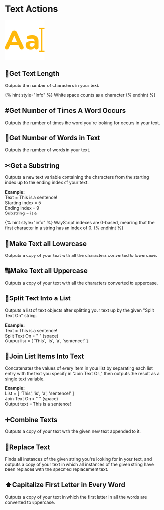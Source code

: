 # Text Actions

![Perform common programming operations on text.](../../.gitbook/assets/string_actions.png)

## 📏**Get Text Length**

Outputs the number of characters in your text.

{% hint style="info" %}
White space counts as a character
{% endhint %}

## \#**Get Number of Times A Word Occurs**

Outputs the number of times the word you're looking for occurs in your text.

## 🔢**Get Number of Words in Text**

Outputs the number of words in your text.

## ✂**Get a Substring**

Outputs a new text variable containing the characters from the starting index up to the ending index of your text.

**Example:**   
Text = This is a sentence!   
Starting index = 5   
Ending index = 9   
Substring = is a

{% hint style="info" %}
WayScript indexes are 0-based, meaning that the first character in a string has an index of 0.
{% endhint %}

## 🔡**Make Text all Lowercase**

Outputs a copy of your text with all the characters converted to lowercase.

## 🔠**Make Text all Uppercase**

Outputs a copy of your text with all the characters converted to uppercase.

## 📃**Split Text Into a List**

Outputs a list of text objects after splitting your text up by the given "Split Text On" string.

**Example:**  
Text = This is a sentence!   
Split Text On = " "   \(space\)  
Output list = \[ 'This', 'is', 'a', 'sentence!' \]

## 🔗Join List Items Into Text

Concatenates the values of every item in your list by separating each list entry with the text you specify in "Join Text On," then outputs the result as a single text variable.

**Example:**   
List = \[ 'This', 'is', 'a', 'sentence!' \]  
Join Text On = " "   \(space\)  
Output text = This is a sentence!

## ➕**Combine Texts**

Outputs a copy of your text with the given new text appended to it.

## 🔎**Replace Text**

Finds all instances of the given string you're looking for in your text, and outputs a copy of your text in which all instances of the given string have been replaced with the specified replacement text.

## ⬆**Capitalize First Letter in Every Word**

Outputs a copy of your text in which the first letter in all the words are converted to uppercase.

